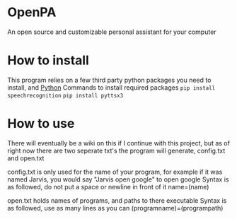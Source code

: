 # OpenPA
An open source and customizable personal assistant for your computer

# How to install
This program relies on a few third party python packages you need to install, and [Python](https://www.python.org/downloads/)
Commands to install required packages
`pip install speechrecognition`
`pip install pyttsx3`

# How to use
There will eventually be a wiki on this if I continue with this project, but as of right now there are two seperate txt's the program will generate, config.txt and open.txt

config.txt is only used for the name of your program, for example if it was named Jarvis, you would say "Jarvis open google" to open google
Syntax is as followed, do not put a space or newline in front of it
name=(name)

open.txt holds names of programs, and paths to there executable
Syntax is as followed, use as many lines as you can
(programname)=(programpath)
